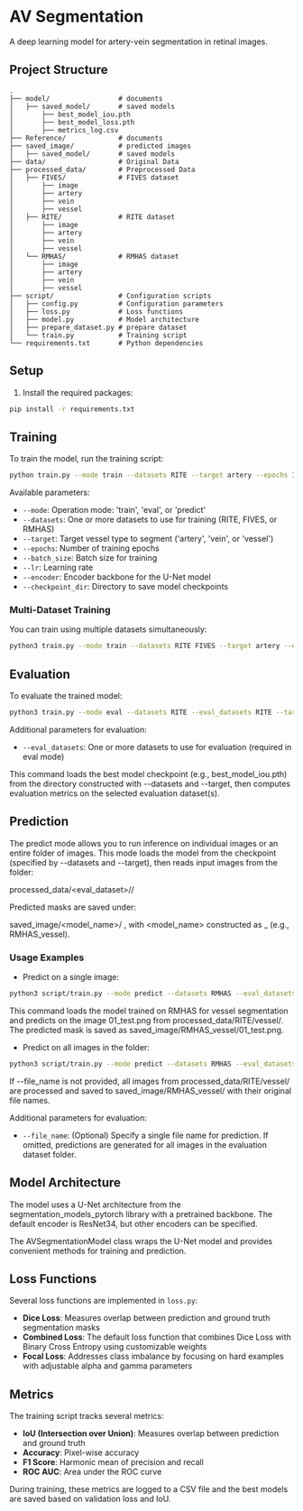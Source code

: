 # AV Segmentation

A deep learning model for artery-vein segmentation in retinal images.

## Project Structure

```
.
├── model/                 # documents
│   ├── saved_model/       # saved models
│       ├── best_model_iou.pth
│       ├── best_model_loss.pth
│       ├── metrics_log.csv
├── Reference/             # documents
├── saved_image/           # predicted images
│   ├── saved_model/       # saved models
├── data/                  # Original Data
├── processed_data/        # Preprocessed Data
│   ├── FIVES/             # FIVES dataset
│       ├── image
│       ├── artery
│       ├── vein
│       ├── vessel
│   ├── RITE/              # RITE dataset
│       ├── image
│       ├── artery
│       ├── vein
│       ├── vessel
│   └── RMHAS/             # RMHAS dataset
│       ├── image
│       ├── artery
│       ├── vein
│       ├── vessel
├── script/                # Configuration scripts
│   ├── config.py          # Configuration parameters
│   ├── loss.py            # Loss functions
│   ├── model.py           # Model architecture
│   ├── prepare_dataset.py # prepare dataset 
│   └── train.py           # Training script
└── requirements.txt       # Python dependencies
```

## Setup

1. Install the required packages:
```bash
pip install -r requirements.txt
```

## Training

To train the model, run the training script:

```bash
python train.py --mode train --datasets RITE --target artery --epochs 100 --batch_size 2 --lr 1e-4 --encoder vgg16 --checkpoint_dir ../model
```

Available parameters:
- `--mode`: Operation mode: 'train', 'eval', or 'predict'
- `--datasets`: One or more datasets to use for training (RITE, FIVES, or RMHAS)
- `--target`: Target vessel type to segment ('artery', 'vein', or 'vessel')
- `--epochs`: Number of training epochs
- `--batch_size`: Batch size for training
- `--lr`: Learning rate
- `--encoder`: Encoder backbone for the U-Net model
- `--checkpoint_dir`: Directory to save model checkpoints

### Multi-Dataset Training

You can train using multiple datasets simultaneously:

```bash
python3 train.py --mode train --datasets RITE FIVES --target artery --epochs 50 --batch_size 4 --lr 0.0001 --encoder vgg16 --checkpoint_dir ../model
```

## Evaluation

To evaluate the trained model:

```bash
python3 train.py --mode eval --datasets RITE --eval_datasets RITE --target artery --encoder resnet34 --checkpoint_dir ../model
```

Additional parameters for evaluation:
- `--eval_datasets`: One or more datasets to use for evaluation (required in eval mode)

This command loads the best model checkpoint (e.g., best_model_iou.pth) from the directory constructed with --datasets and --target, then computes evaluation metrics on the selected evaluation dataset(s).

## Prediction

The predict mode allows you to run inference on individual images or an entire folder of images. This mode loads the model from the checkpoint (specified by --datasets and --target), then reads input images from the folder:

processed_data/<eval_dataset>/<target>/

Predicted masks are saved under:

saved_image/<model_name>/ , with <model_name> constructed as <datasets>_<target> (e.g., RMHAS_vessel).

### Usage Examples

- Predict on a single image:

```bash
python3 script/train.py --mode predict --datasets RMHAS --eval_datasets RITE --target vessel --file_name 01_test.png --checkpoint_dir ../model
```

This command loads the model trained on RMHAS for vessel segmentation and predicts on the image 01_test.png from processed_data/RITE/vessel/. The predicted mask is saved as saved_image/RMHAS_vessel/01_test.png.

- Predict on all images in the folder:

```bash
python3 script/train.py --mode predict --datasets RMHAS --eval_datasets RITE --target vessel --checkpoint_dir ../model
```
If --file_name is not provided, all images from processed_data/RITE/vessel/ are processed and saved to saved_image/RMHAS_vessel/ with their original file names.

Additional parameters for evaluation:
- `--file_name`: (Optional) Specify a single file name for prediction. If omitted, predictions are generated for all images in the evaluation dataset folder.

## Model Architecture

The model uses a U-Net architecture from the segmentation_models_pytorch library with a pretrained backbone. The default encoder is ResNet34, but other encoders can be specified.

The AVSegmentationModel class wraps the U-Net model and provides convenient methods for training and prediction.

## Loss Functions

Several loss functions are implemented in `loss.py`:
- **Dice Loss**: Measures overlap between prediction and ground truth segmentation masks
- **Combined Loss**: The default loss function that combines Dice Loss with Binary Cross Entropy using customizable weights
- **Focal Loss**: Addresses class imbalance by focusing on hard examples with adjustable alpha and gamma parameters

## Metrics

The training script tracks several metrics:
- **IoU (Intersection over Union)**: Measures overlap between prediction and ground truth
- **Accuracy**: Pixel-wise accuracy
- **F1 Score**: Harmonic mean of precision and recall
- **ROC AUC**: Area under the ROC curve 

During training, these metrics are logged to a CSV file and the best models are saved based on validation loss and IoU. 